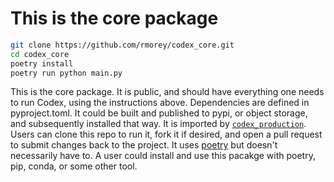 # This is the core package

```bash
git clone https://github.com/rmorey/codex_core.git
cd codex_core
poetry install
poetry run python main.py
``` 


This is the core package. It is public, and should have everything one needs to run Codex, using the instructions above. Dependencies are defined in pyproject.toml. It could be built and published to pypi, or object storage, and subsequently installed that way. It is imported by [`codex_production`](https://github.com/rmorey/codex_production). Users can clone this repo to run it, fork it if desired, and open a pull request to submit changes back to the project. It uses [poetry](https://python-poetry.org) but doesn't necessarily have to.  A user could install and use this pacakge with poetry, pip, conda, or some other tool. 